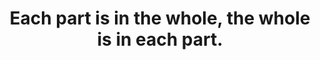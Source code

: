 ---
title: Each part is in the whole, the whole is in each part.
tags: daoism TMWT
thewholeone: true
thewholeoneorder: 3
---